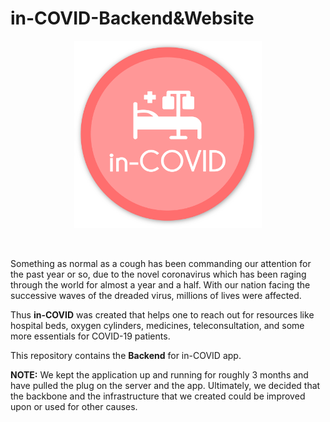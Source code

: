 # in-COVID-Backend&Website
<p align="center">
    <img src="/src/logoFULL.png" width="300" title="logo">
</p>
<br>

Something as normal as a cough has been commanding our attention for the past year or so, due to the novel coronavirus which has been raging through the world for almost a year and a half. With our nation facing the successive waves of the dreaded virus, millions of lives were affected.

Thus **in-COVID** was created that helps one to reach out for resources like hospital beds, oxygen cylinders, medicines, teleconsultation, and some more essentials for COVID-19 patients.


This repository contains the **Backend** for in-COVID app.

**NOTE:**
We kept the application up and running for roughly 3 months and have pulled the plug on the server and the app. Ultimately, we decided that the backbone and the infrastructure that we created could be improved upon or used for other causes. 

